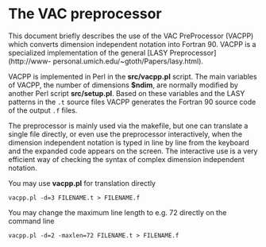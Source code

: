 # The VAC preprocessor

This document briefly describes the use of the VAC PreProcessor (VACPP) which
converts dimension independent notation into Fortran 90. VACPP is a
specialized implementation of the general [LASY Preprocessor](http://www-
personal.umich.edu/~gtoth/Papers/lasy.html).

VACPP is implemented in Perl in the **src/vacpp.pl** script. The main
variables of VACPP, the number of dimensions **$ndim**,
are normally modified by another Perl script
**src/setup.pl**. Based on these variables and the LASY patterns in the
`.t` source files VACPP generates the Fortran 90 source code of the output
`.f` files.

The preprocessor is mainly used via the makefile, but one can translate a single
file directly, or even use the preprocessor interactively, when the dimension
independent notation is typed in line by line from the keyboard and the expanded
code appears on the screen. The interactive use is a very efficient way of
checking the syntax of complex dimension independent notation. 

You may use **vacpp.pl** for translation directly

    vacpp.pl -d=3 FILENAME.t > FILENAME.f

You may change the maximum line length to e.g. 72 directly on the command line

    vacpp.pl -d=2 -maxlen=72 FILENAME.t > FILENAME.f
